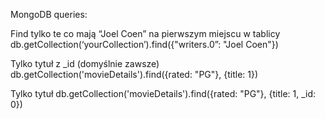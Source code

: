 MongoDB queries:


Find tylko te co mają “Joel Coen” na pierwszym miejscu w tablicy
db.getCollection(‘yourCollection’).find({"writers.0”: "Joel Coen"})

Tylko tytuł z _id (domyślnie zawsze)
db.getCollection('movieDetails').find({rated: "PG"}, {title: 1}) 

Tylko tytuł 
db.getCollection('movieDetails').find({rated: "PG"}, {title: 1, _id: 0}) 

